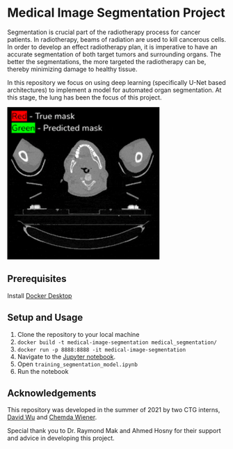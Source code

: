 # Medical Image Segmentation Project
Segmentation is crucial part of the radiotherapy process for cancer patients. In radiotherapy, beams of radiation are used to kill cancerous cells. In order to develop an effect radiotherapy plan, it is imperative to have an accurate segmentation of both target tumors and surrounding organs. The better the segmentations, the more targeted the radiotherapy can be, thereby minimizing damage to healthy tissue.

In this repository we focus on using deep learning (specifically U-Net based architectures) to implement a model for automated organ segmentation. At this stage, the lung has been the focus of this project.

<img src="docs/lung_patient_results.gif" width="350" height="350" />

## Prerequisites
Install [Docker Desktop](https://www.docker.com/products/docker-desktop)

## Setup and Usage
1. Clone the repository to your local machine
2. `docker build -t medical-image-segmentation medical_segmentation/`
3. `docker run -p 8888:8888 -it medical-image-segmentation`
4. Navigate to the [Jupyter notebook](http://localhost:8888).
5. Open `training_segmentation_model.ipynb`
6. Run the notebook

## Acknowledgements

This repository was developed in the summer of 2021 by two CTG interns, [David Wu](https://github.com/david-wu-dev) and [Chemda Wiener](https://github.com/ctw599).

Special thank you to Dr. Raymond Mak and Ahmed Hosny for their support and advice in developing this project.
